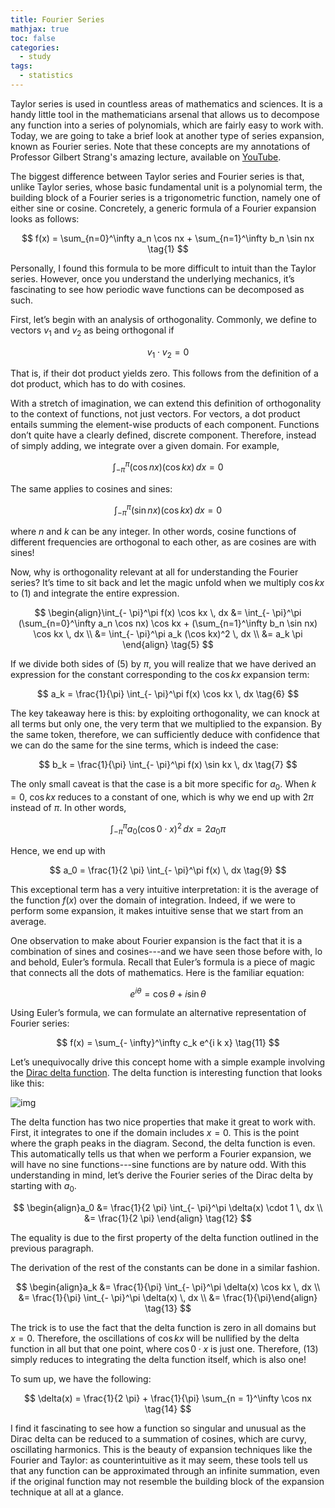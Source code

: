 ```yaml
---
title: Fourier Series
mathjax: true
toc: false
categories:
  - study
tags:
  - statistics
---
```


Taylor series is used in countless areas of mathematics and sciences. It is a handy little tool in the mathematicians arsenal that allows us to decompose any function into a series of polynomials, which are fairly easy to work with. Today, we are going to take a brief look at another type of series expansion, known as Fourier series. Note that these concepts are my annotations of Professor Gilbert Strang's amazing lecture, available on [YouTube](https://www.youtube.com/watch?v=vA9dfINW4Rg). 

The biggest difference between Taylor series and Fourier series is that, unlike Taylor series, whose basic fundamental unit is a polynomial term, the building block of a Fourier series is a trigonometric function, namely one of either sine or cosine. Concretely, a generic formula of a Fourier expansion looks as follows:


$$
f(x) = \sum_{n=0}^\infty a_n \cos nx + \sum_{n=1}^\infty b_n \sin nx \tag{1}
$$


Personally, I found this formula to be more difficult to intuit than the Taylor series. However, once you understand the underlying mechanics, it’s fascinating to see how periodic wave functions can be decomposed as such. 

First, let’s begin with an analysis of orthogonality. Commonly, we define to vectors $v_1$ and $v_2$ as being orthogonal if 


$$
v_1 \cdot v_2 = 0 \tag{2}
$$


That is, if their dot product yields zero. This follows from the definition of a dot product, which has to do with cosines. 

With a stretch of imagination, we can extend this definition of orthogonality to the context of functions, not just vectors. For vectors, a dot product entails summing the element-wise products of each component. Functions don’t quite have a clearly defined, discrete component. Therefore, instead of simply adding, we integrate over a given domain. For example, 


$$
\int_{- \pi}^\pi (\cos nx)(\cos kx) \, dx = 0 \tag{3}
$$


The same applies to cosines and sines:


$$
\int_{- \pi}^\pi (\sin nx)(\cos kx) \, dx = 0 \tag{4}
$$


where $n$ and $k$ can be any integer. In other words, cosine functions of different frequencies are orthogonal to each other, as are cosines are with sines!

Now, why is orthogonality relevant at all for understanding the Fourier series? It’s time to sit back and let the magic unfold when we multiply $\cos kx$ to (1) and integrate the entire expression.


$$
\begin{align}\int_{- \pi}^\pi f(x) \cos kx \, dx &= \int_{- \pi}^\pi (\sum_{n=0}^\infty a_n \cos nx) \cos kx + (\sum_{n=1}^\infty b_n \sin nx) \cos kx \, dx \\ &= \int_{- \pi}^\pi a_k (\cos kx)^2 \, dx \\ &= a_k \pi \end{align} \tag{5}
$$


If we divide both sides of (5) by $\pi$, you will realize that we have derived an expression for the constant corresponding to the $\cos kx$ expansion term:


$$
a_k = \frac{1}{\pi} \int_{- \pi}^\pi f(x) \cos kx \, dx \tag{6}
$$


The key takeaway here is this: by exploiting orthogonality, we can knock at all terms but only one, the very term that we multiplied to the expansion. By the same token, therefore, we can sufficiently deduce with confidence that we can do the same for the sine terms, which is indeed the case:


$$
b_k = \frac{1}{\pi} \int_{- \pi}^\pi f(x) \sin kx \, dx \tag{7}
$$




The only small caveat is that the case is a bit more specific for $a_0$. When $k = 0$, $\cos kx$ reduces to a constant of one, which is why we end up with $2 \pi$ instead of $\pi$. In other words, 


$$
\int_{- \pi}^\pi a_0 (\cos 0 \cdot x)^2 \, dx = 2 a_0 \pi \tag{8}
$$


Hence, we end up with


$$
a_0 = \frac{1}{2 \pi} \int_{- \pi}^\pi f(x) \, dx \tag{9}
$$


This exceptional term has a very intuitive interpretation: it is the average of the function $f(x)$ over the domain of integration. Indeed, if we were to perform some expansion, it makes intuitive sense that we start from an average.

One observation to make about Fourier expansion is the fact that it is a combination of sines and cosines---and we have seen those before with, lo and behold, Euler’s formula. Recall that Euler’s formula is a piece of magic that connects all the dots of mathematics. Here is the familiar equation:


$$
e^{i \theta} = \cos \theta + i \sin \theta \tag{10}
$$


Using Euler’s formula, we can formulate an alternative representation of Fourier series:


$$
f(x) = \sum_{- \infty}^\infty c_k e^{i k x} \tag{11}
$$


Let’s unequivocally drive this concept home with a simple example involving the [Dirac delta function](https://en.wikipedia.org/wiki/Dirac_delta_function). The delta function is interesting function that looks like this:



![img](https://en.wikipedia.org/wiki/Dirac_delta_function#/media/File:Dirac_distribution_PDF.svg)



The delta function has two nice properties that make it great to work with. First, it integrates to one if the domain includes $x = 0$. This is the point where the graph peaks in the diagram. Second, the delta function is even. This automatically tells us that when we perform a Fourier expansion, we will have no sine functions---sine functions are by nature odd. With this understanding in mind, let’s derive the Fourier series of the Dirac delta by starting with $a_0$.


$$
\begin{align}a_0 &= \frac{1}{2 \pi} \int_{- \pi}^\pi \delta(x) \cdot 1 \, dx \\ &= \frac{1}{2 \pi} \end{align} \tag{12}
$$


The equality is due to the first property of the delta function outlined in the previous paragraph.

The derivation of the rest of the constants can be done in a similar fashion.


$$
\begin{align}a_k &= \frac{1}{\pi} \int_{- \pi}^\pi \delta(x) \cos kx \, dx \\ &= \frac{1}{\pi} \int_{- \pi}^\pi \delta(x) \, dx \\ &= \frac{1}{\pi}\end{align} \tag{13}
$$


The trick is to use the fact that the delta function is zero in all domains but $x = 0$. Therefore, the oscillations of $\cos kx$ will be nullified by the delta function in all but that one point, where $\cos 0 \cdot x$ is just one. Therefore, (13) simply reduces to integrating the delta function itself, which is also one!

To sum up, we have the following:


$$
\delta(x) = \frac{1}{2 \pi} + \frac{1}{\pi} \sum_{n = 1}^\infty \cos nx \tag{14}
$$


I find it fascinating to see how a function so singular and unusual as the Dirac delta can be reduced to a summation of cosines, which are curvy, oscillating harmonics. This is the beauty of expansion techniques like the Fourier and Taylor: as counterintuitive as it may seem, these tools tell us that any function can be approximated through an infinite summation, even if the original function may not resemble the building block of the expansion technique at all at a glance. 























